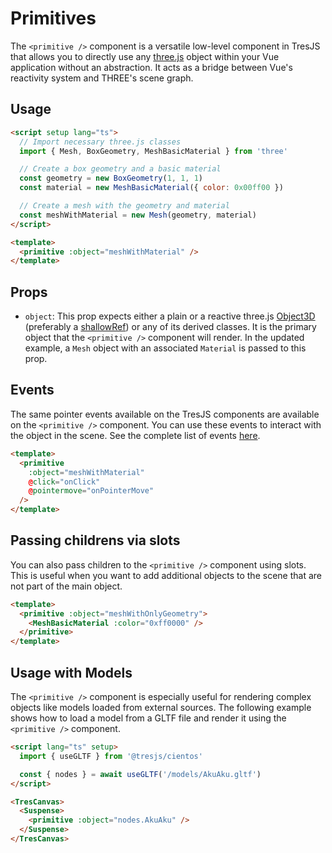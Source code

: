 # Primitives

The `<primitive />` component is a versatile low-level component in TresJS that allows you to directly use any [three.js](https://threejs.org/) object within your Vue application without an abstraction. It acts as a bridge between Vue's reactivity system and THREE's scene graph.

## Usage

```html
<script setup lang="ts">
  // Import necessary three.js classes
  import { Mesh, BoxGeometry, MeshBasicMaterial } from 'three'

  // Create a box geometry and a basic material
  const geometry = new BoxGeometry(1, 1, 1)
  const material = new MeshBasicMaterial({ color: 0x00ff00 })

  // Create a mesh with the geometry and material
  const meshWithMaterial = new Mesh(geometry, material)
</script>

<template>
  <primitive :object="meshWithMaterial" />
</template>
```

## Props

- `object`: This prop expects either a plain or a reactive three.js [Object3D](https://threejs.org/docs/index.html?q=Object#api/en/core/Object3D) (preferably a [shallowRef](https://vuejs.org/api/reactivity-advanced.html#shallowref)) or any of its derived classes. It is the primary object that the `<primitive />` component will render. In the updated example, a `Mesh` object with an associated `Material` is passed to this prop.

## Events

The same pointer events available on the TresJS components are available on the `<primitive />` component. You can use these events to interact with the object in the scene. See the complete list of events [here](/api/events).

```html
<template>
  <primitive
    :object="meshWithMaterial"
    @click="onClick"
    @pointermove="onPointerMove"
  />
</template>
```

## Passing childrens via slots

You can also pass children to the `<primitive />` component using slots. This is useful when you want to add additional objects to the scene that are not part of the main object.

```html
<template>
  <primitive :object="meshWithOnlyGeometry">
    <MeshBasicMaterial :color="0xff0000" />
  </primitive>
</template>
```

## Usage with Models

The `<primitive />` component is especially useful for rendering complex objects like models loaded from external sources. The following example shows how to load a model from a GLTF file and render it using the `<primitive />` component.

```html
<script lang="ts" setup>
  import { useGLTF } from '@tresjs/cientos'

  const { nodes } = await useGLTF('/models/AkuAku.gltf')
</script>

<TresCanvas>
  <Suspense>
    <primitive :object="nodes.AkuAku" />
  </Suspense>
</TresCanvas>
```
